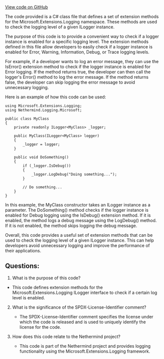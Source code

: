 [View code on GitHub](https://github.com/NethermindEth/nethermind/src/Nethermind/Nethermind.Logging.Microsoft/MicrosoftLoggerExtensions.cs)

The code provided is a C# class file that defines a set of extension methods for the Microsoft.Extensions.Logging namespace. These methods are used to check the logging level of a given ILogger instance. 

The purpose of this code is to provide a convenient way to check if a logger instance is enabled for a specific logging level. The extension methods defined in this file allow developers to easily check if a logger instance is enabled for Error, Warning, Information, Debug, or Trace logging levels. 

For example, if a developer wants to log an error message, they can use the IsError() extension method to check if the logger instance is enabled for Error logging. If the method returns true, the developer can then call the logger's Error() method to log the error message. If the method returns false, the developer can skip logging the error message to avoid unnecessary logging.

Here is an example of how this code can be used:

```
using Microsoft.Extensions.Logging;
using Nethermind.Logging.Microsoft;

public class MyClass
{
    private readonly ILogger<MyClass> _logger;

    public MyClass(ILogger<MyClass> logger)
    {
        _logger = logger;
    }

    public void DoSomething()
    {
        if (_logger.IsDebug())
        {
            _logger.LogDebug("Doing something...");
        }

        // Do something...
    }
}
```

In this example, the MyClass constructor takes an ILogger<MyClass> instance as a parameter. The DoSomething() method checks if the logger instance is enabled for Debug logging using the IsDebug() extension method. If it is enabled, the method logs a debug message using the LogDebug() method. If it is not enabled, the method skips logging the debug message.

Overall, this code provides a useful set of extension methods that can be used to check the logging level of a given ILogger instance. This can help developers avoid unnecessary logging and improve the performance of their applications.
## Questions: 
 1. What is the purpose of this code?
   - This code defines extension methods for the Microsoft.Extensions.Logging ILogger interface to check if a certain log level is enabled.

2. What is the significance of the SPDX-License-Identifier comment?
   - The SPDX-License-Identifier comment specifies the license under which the code is released and is used to uniquely identify the license for the code.

3. How does this code relate to the Nethermind project?
   - This code is part of the Nethermind project and provides logging functionality using the Microsoft.Extensions.Logging framework.